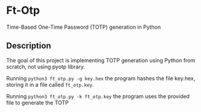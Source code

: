 # Ft-Otp
Time-Based One-Time Password (TOTP) generation in Python

## Description
The goal of this project is implementing TOTP generation using Python from scratch, not using pyotp library.

Running `python3 ft_otp.py -g key.hex` the program hashes the file key.hex, storing it in a file called `ft_otp.key`.

Running `python3 ft_otp.py -k ft_otp.key` the program uses the provided file to generate the TOTP
